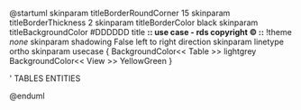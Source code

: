 
@startuml
skinparam titleBorderRoundCorner 15
skinparam titleBorderThickness 2
skinparam titleBorderColor black
skinparam titleBackgroundColor #DDDDDD
title **:: use case - rds copyright © ::**
!theme _none_
skinparam shadowing False
left to right direction
skinparam linetype ortho
skinparam usecase {
BackgroundColor<< Table >> lightgrey
BackgroundColor<< View >> YellowGreen
}

' TABLES ENTITIES 



@enduml